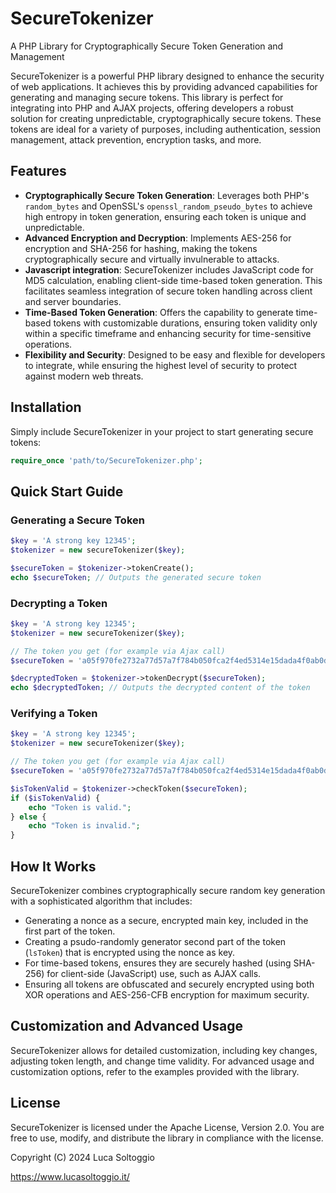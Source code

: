 # SecureTokenizer
A PHP Library for Cryptographically Secure Token Generation and Management

SecureTokenizer is a powerful PHP library designed to enhance the security of web applications. It achieves this by providing advanced capabilities for generating and managing secure tokens. This library is perfect for integrating into PHP and AJAX projects, offering developers a robust solution for creating unpredictable, cryptographically secure tokens. These tokens are ideal for a variety of purposes, including authentication, session management, attack prevention, encryption tasks, and more.

## Features

- **Cryptographically Secure Token Generation**: Leverages both PHP's `random_bytes` and OpenSSL's `openssl_random_pseudo_bytes` to achieve high entropy in token generation, ensuring each token is unique and unpredictable.
- **Advanced Encryption and Decryption**:  Implements AES-256 for encryption and SHA-256 for hashing, making the tokens cryptographically secure and virtually invulnerable to attacks.
- **Javascript integration**: SecureTokenizer includes JavaScript code for MD5 calculation, enabling client-side time-based token generation. This facilitates seamless integration of secure token handling across client and server boundaries.
- **Time-Based Token Generation**: Offers the capability to generate time-based tokens with customizable durations, ensuring token validity only within a specific timeframe and enhancing security for time-sensitive operations.
- **Flexibility and Security**: Designed to be easy and flexible for developers to integrate, while ensuring the highest level of security to protect against modern web threats.

## Installation

Simply include SecureTokenizer in your project to start generating secure tokens:

```php
require_once 'path/to/SecureTokenizer.php';
```

## Quick Start Guide

### Generating a Secure Token
```php
$key = 'A strong key 12345';
$tokenizer = new secureTokenizer($key);

$secureToken = $tokenizer->tokenCreate();
echo $secureToken; // Outputs the generated secure token
```

### Decrypting a Token
```php
$key = 'A strong key 12345';
$tokenizer = new secureTokenizer($key);

// The token you get (for example via Ajax call)
$secureToken = 'a05f970fe2732a77d57a7f784b050fca2f4ed5314e15dada4f0ab0dc24889318';

$decryptedToken = $tokenizer->tokenDecrypt($secureToken);
echo $decryptedToken; // Outputs the decrypted content of the token
```

### Verifying a Token
```php
$key = 'A strong key 12345';
$tokenizer = new secureTokenizer($key);

// The token you get (for example via Ajax call)
$secureToken = 'a05f970fe2732a77d57a7f784b050fca2f4ed5314e15dada4f0ab0dc24889318';

$isTokenValid = $tokenizer->checkToken($secureToken);
if ($isTokenValid) {
    echo "Token is valid.";
} else {
    echo "Token is invalid.";
}
```

## How It Works
SecureTokenizer combines cryptographically secure random key generation with a sophisticated algorithm that includes:

- Generating a nonce as a secure, encrypted main key, included in the first part of the token.
- Creating a psudo-randomly generator second part of the token (`lsToken`) that is encrypted using the nonce as key.
- For time-based tokens, ensures they are securely hashed (using SHA-256) for client-side (JavaScript) use, such as AJAX calls.
- Ensuring all tokens are obfuscated and securely encrypted using both XOR operations and AES-256-CFB encryption for maximum security.

## Customization and Advanced Usage
SecureTokenizer allows for detailed customization, including key changes, adjusting token length, and change time validity. For advanced usage and customization options, refer to the examples provided with the library.

## License
SecureTokenizer is licensed under the Apache License, Version 2.0. You are free to use, modify, and distribute the library in compliance with the license.

Copyright (C) 2024 Luca Soltoggio

https://www.lucasoltoggio.it/
